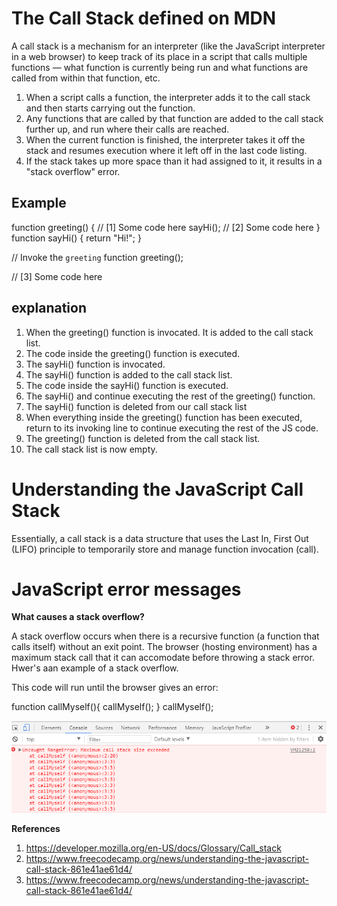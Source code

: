 # The Call Stack defined on MDN

A call stack is a mechanism for an interpreter (like the JavaScript interpreter in a web browser) to keep track of its place in a script that calls multiple functions — what function is currently being run and what functions are called from within that function, etc.

1. When a script calls a function, the interpreter adds it to the call stack and then starts carrying out the function.
1. Any functions that are called by that function are added to the call stack further up, and run where their calls are reached.
1. When the current function is finished, the interpreter takes it off the stack and resumes execution where it left off in the last code listing.
1. If the stack takes up more space than it had assigned to it, it results in a "stack overflow" error.


## Example

function greeting() {
   // [1] Some code here
   sayHi();
   // [2] Some code here
}
function sayHi() {
   return "Hi!";
}

// Invoke the `greeting` function
greeting();

// [3] Some code here

## explanation

1. When the greeting() function is  invocated. It is added to the call stack list.
1. The code inside the greeting() function is executed.
1. The sayHi() function is invocated.
1. The sayHi() function is added to the call stack list.
1. The code inside the sayHi() function is executed.
1. The sayHi() and continue executing the rest of the greeting() function.
1. The sayHi() function is deleted from our call stack list
1. When everything inside the greeting() function has been executed, return to its invoking line to continue executing the rest of the JS code.
1. The greeting() function is deleted from the call stack list.
1. The call stack list is now empty.

# Understanding the JavaScript Call Stack

Essentially, a call stack is a data structure that uses the Last In, First Out (LIFO) principle to temporarily store and manage function invocation (call).

# JavaScript error messages

__What causes a stack overflow?__

A stack overflow occurs when there is a recursive function (a function that calls itself) without an exit point. The browser (hosting environment) has a maximum stack call that it can accomodate before throwing a stack error. Hwer's aan example of a stack overflow.

This code will run until the browser gives an error:

function callMyself(){
  callMyself();
}
callMyself();

![stack-overflow](images/stack-overflow.png)

__References__

1. https://developer.mozilla.org/en-US/docs/Glossary/Call_stack
1. https://www.freecodecamp.org/news/understanding-the-javascript-call-stack-861e41ae61d4/
1. https://www.freecodecamp.org/news/understanding-the-javascript-call-stack-861e41ae61d4/